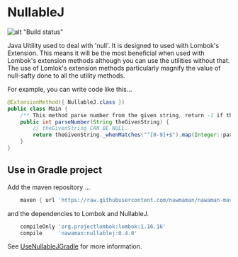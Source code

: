 # NullableJ

![alt "Build status"](https://travis-ci.org/NawaMan/NullableJ.svg?branch=master)

Java Uitility used to deal with 'null'.
It is designed to used with Lombok's Extension.
This means it will be the most beneficial when used with Lombok's extension methods
  although you can use the utilities without that.
The use of Lomlok's extension methods particularly magnify the value of null-safty done to all the utility methods.

For example, you can write code like this...

```Java
@ExtensionMethod({ NullableJ.class })
public class Main {
	/** This method parse number from the given string, return -1 if the string does not contains a value number or null. */
	public int parseNumber(String theGivenString) {
		// theGivenString CAN BE NULL.
		return theGivenString._whenMatches("^[0-9]+$").map(Integer::parseInt).orElse(-1);	// <-- see '_when(...)'
	}
}
```

## Use in Gradle project

Add the maven repository ...

```Groovy
    maven { url 'https://raw.githubusercontent.com/nawmaman/nawaman-maven-repository/master/' }
```

and the dependencies to Lombok and NullableJ.

```Groovy
    compileOnly 'org.projectlombok:lombok:1.16.16'
    compile     'nawaman:nullablej:0.4.0'
```

See [UseNullableJGradle](https://github.com/NawaMan/UseNullableJGradle) for more information.
